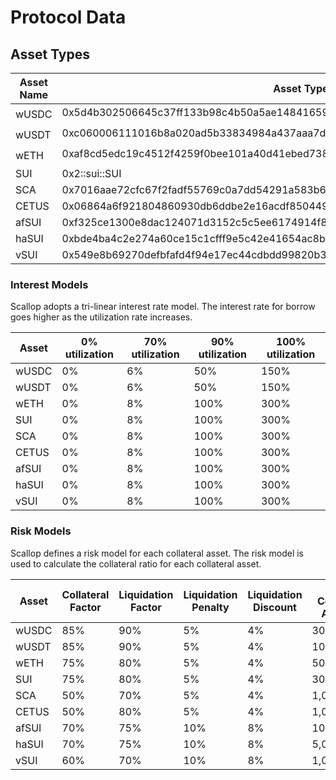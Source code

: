 # Protocol Data

## Asset Types



| Asset Name | Asset Type                                                                       |
|------------|----------------------------------------------------------------------------------|
| wUSDC      | 0x5d4b302506645c37ff133b98c4b50a5ae14841659738d6d733d59d0d217a93bf::coin::COIN   |
| wUSDT      | 0xc060006111016b8a020ad5b33834984a437aaa7d3c74c18e09a95d48aceab08c::coin::COIN   |
| wETH       | 0xaf8cd5edc19c4512f4259f0bee101a40d41ebed738ade5874359610ef8eeced5::coin::COIN   |
| SUI        | 0x2::sui::SUI                                                                    |
| SCA        | 0x7016aae72cfc67f2fadf55769c0a7dd54291a583b63051a5ed71081cce836ac6::sca::SCA     |
| CETUS      | 0x06864a6f921804860930db6ddbe2e16acdf8504495ea7481637a1c8b9a8fe54b::cetus::CETUS |
| afSUI      | 0xf325ce1300e8dac124071d3152c5c5ee6174914f8bc2161e88329cf579246efc::afsui::AFSUI |
| haSUI      | 0xbde4ba4c2e274a60ce15c1cfff9e5c42e41654ac8b6d906a57efa4bd3c29f47d::hasui::HASUI |
| vSUI       | 0x549e8b69270defbfafd4f94e17ec44cdbdd99820b33bda2278dea3b9a32d3f55::cert::CERT   |



### Interest Models

Scallop adopts a tri-linear interest rate model. The interest rate for borrow goes higher as the utilization rate increases.

| Asset | 0% utilization | 70% utilization | 90% utilization | 100% utilization |
|-------| -------------- | --------------- | --------------- | ---------------- |
| wUSDC | 0%             | 6%              | 50%             | 150%             |
| wUSDT | 0%             | 6%              | 50%             | 150%             |
| wETH  | 0%             | 8%              | 100%            | 300%             |
| SUI   | 0%             | 8%              | 100%            | 300%             |
| SCA   | 0%             | 8%              | 100%            | 300%             |
| CETUS | 0%             | 8%              | 100%            | 300%             |
| afSUI | 0%             | 8%              | 100%            | 300%             |
| haSUI | 0%             | 8%              | 100%            | 300%             |
| vSUI  | 0%             | 8%              | 100%            | 300%             |



### Risk Models

Scallop defines a risk model for each collateral asset. The risk model is used to calculate the collateral ratio for each collateral asset.

| Asset | Collateral Factor | Liquidation Factor | Liquidation Penalty | Liquidation Discount | Max Collateral Amount |
|-------|-------------------|--------------------| ------------------- | -------------------- |----------------------|
| wUSDC | 85%               | 90%                | 5%                  | 4%                   | 30,000,000           |
| wUSDT | 85%               | 90%                | 5%                  | 4%                   | 10,000,000           |
| wETH  | 75%               | 80%                | 5%                  | 4%                   | 50,000               |
| SUI   | 75%               | 80%                | 5%                  | 4%                   | 30,000,000           |
| SCA   | 50%               | 70%                | 5%                  | 4%                   | 1,000,000            |
| CETUS | 50%               | 80%                | 5%                  | 4%                   | 1,000,000            |
| afSUI | 70%               | 75%                | 10%                 | 8%                   | 10,000,000           |
| haSUI | 70%               | 75%                | 10%                 | 8%                   | 5,000,000            |
| vSUI  | 60%               | 70%                | 10%                 | 8%                   | 1,000                |



